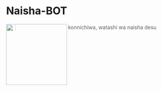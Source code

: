# Naisha-BOT

<img src="https://cdn.discordapp.com/attachments/1098969636306960465/1135133310050377829/naisa-github-us.png" width=165 align="left"/>

> konnichiwa, watashi wa naisha desu <br>
